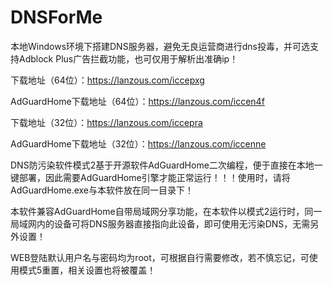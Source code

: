 # DNSForMe

本地Windows环境下搭建DNS服务器，避免无良运营商进行dns投毒，并可选支持Adblock Plus广告拦截功能，也可仅用于解析出准确ip！

下载地址（64位）：https://lanzous.com/iccepxg

AdGuardHome下载地址（64位）：https://lanzous.com/iccen4f

下载地址（32位）：https://lanzous.com/iccepra

AdGuardHome下载地址（32位）：https://lanzous.com/iccenne

DNS防污染软件模式2基于开源软件AdGuardHome二次编程，便于直接在本地一键部署，因此需要AdGuardHome引擎才能正常运行！！！使用时，请将AdGuardHome.exe与本软件放在同一目录下！

本软件兼容AdGuardHome自带局域网分享功能，在本软件以模式2运行时，同一局域网内的设备可将DNS服务器直接指向此设备，即可使用无污染DNS，无需另外设置！

WEB登陆默认用户名与密码均为root，可根据自行需要修改，若不慎忘记，可使用模式5重置，相关设置也将被覆盖！
